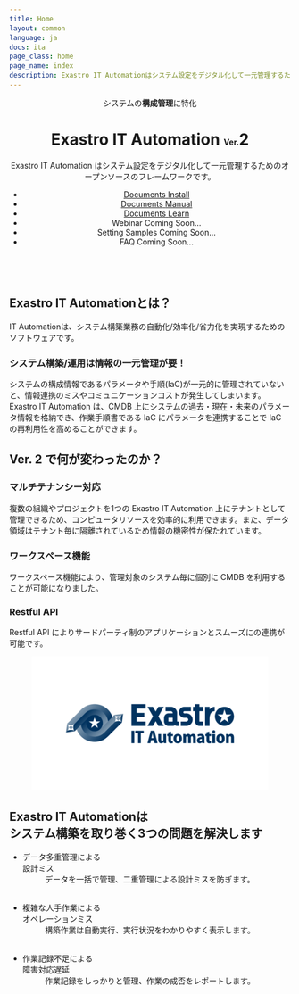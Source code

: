 ```yaml
---
title: Home
layout: common
language: ja
docs: ita
page_class: home
page_name: index
description: Exastro IT Automationはシステム設定をデジタル化して一元管理するためのオープンソースのフレームワークです。
---
```

<link rel="stylesheet" href="/assets/css/software_home.css">

<!--
##################################################
   Header
##################################################
-->
<header id="header">

<div class="header-container">
    <div class="header-main">
        <div class="header-main-specialized"><span>システムの<strong>構成管理</strong>に特化</span></div>
        <h1 class="header-main-title">
            <span class="header-main-exastro">Exastro</span>
            <span class="header-main-software">IT Automation <span style="font-size: 50%">Ver.</span>2</span>
        </h1>
        <p class="header-main-description">Exastro IT Automation はシステム設定をデジタル化して一元管理するためのオープンソースのフレームワークです。</p>
    </div>
    <div class="header-menu">
        <ul class="header-menu-list">
            <li class="header-menu-item"><a href="https://ita-docs.exastro.org/2.0/ja/installation/" class="header-link touch">
                <i class="fas fa-download"></i>
                <span class="header-link-sub">Documents</span>
                <span class="header-link-main">Install</span>
            </a></li>
            <li class="header-menu-item"><a href="https://ita-docs.exastro.org/2.0/ja/manuals/" class="header-link touch">
                <i class="fas fa-file-alt"></i>
                <span class="header-link-sub">Documents</span>
                <span class="header-link-main">Manual</span>
            </a></li>
            <li class="header-menu-item"><a href="https://ita-docs.exastro.org/2.0/ja/learn/" class="header-link touch">
                <i class="fas fa-school"></i>
                <span class="header-link-sub">Documents</span>
                <span class="header-link-main">Learn</span>
            </a></li>
            <li class="header-menu-item"><span class="header-nolink">
                <i class="fas fa-video"></i>
                <span class="header-link-main">Webinar</span>
                <span class="header-link-coming-soon">Coming Soon...</span>
            </span></li>
            <li class="header-menu-item"><span class="header-nolink">
                <i class="fas fa-cog"></i>
                <span class="header-link-main">Setting Samples</span>
                <span class="header-link-coming-soon">Coming Soon...</span>
            </span></li>
            <li class="header-menu-item"><span class="header-nolink">
                <i class="fas fa-question-circle"></i>
                <span class="header-link-main">FAQ</span>
                <span class="header-link-coming-soon">Coming Soon...</span>
            </span></li>
        </ul>
    </div>
</div>


</header>

<main id="main" style="overflow:hidden">
<article class="article">

<section id="overview" class="section">

<div class="section-container">
<div class="section-main">
    <h2 class="section-h2"><strong class="software-name">Exastro IT Automation</strong>とは？</h2>
    <p class="section-p">IT Automationは、システム構築業務の自動化/効率化/省力化を実現するためのソフトウェアです。</p>
    <h3 class="section-h3">システム構築/運用は情報の一元管理が要！</h3>
    <p class="section-p">システムの構成情報であるパラメータや手順(IaC)が一元的に管理されていないと、情報連携のミスやコミュニケーションコストが発生してしまいます。Exastro IT Automation は、CMDB 上にシステムの過去・現在・未来のパラメータ情報を格納でき、作業手順書である IaC にパラメータを連携することで IaC の再利用性を高めることができます。</p>
    <h2 class="section-h2">Ver. 2 で何が変わったのか？</h2>
    <h3 class="section-h3">マルチテナンシー対応</h3>
    <p class="section-p">複数の組織やプロジェクトを1つの Exastro IT Automation 上にテナントとして管理できるため、コンピュータリソースを効率的に利用できます。また、データ領域はテナント毎に隔離されているため情報の機密性が保たれています。</p>
    <h3 class="section-h3">ワークスペース機能</h3>
    <p class="section-p">ワークスペース機能により、管理対象のシステム毎に個別に CMDB を利用することが可能になりました。</p>
    <h3 class="section-h3">Restful API</h3>
    <p class="section-p">Restful API によりサードパーティ制のアプリケーションとスムーズにの連携が可能です。</p>
</div>

<div class="section-image">
    <figure class="loupe touch"><img src="/assets/img/logo_image.png" alt="Exastro IT Automation"></figure>
</div>

</div>
</section>


<section id="resolve" class="section">
<div class="resolve-container">
<h2 class="resolve-title"><span><strong class="software-name">Exastro IT Automation</strong>は<br>システム構築を取り巻く3つの問題を解決します</span></h2>

<ul class="resolve-problem-list">
    <li class="resolve-problem-item">
        <dl class="problem-list">
            <dt class="problem-title"><i class="fa-solid fa-xmark"></i>データ多重管理による<br class="problem-br">設計ミス</dt>
            <dd class="problem-resolve"><i class="fas fa-check-circle"></i>データを一括で管理、二重管理による設計ミスを防ぎます。</dd>
            <dd class="problem-image"><img src="https://exastro-suite.github.io/it-automation-docs/asset/img/home_image01.jpg" alt=""></dd>
        </dl>
    </li>
    <li class="resolve-problem-item">
        <dl class="problem-list">
            <dt class="problem-title"><i class="fa-solid fa-xmark"></i>複雑な人手作業による<br class="problem-br">オペレーションミス</dt>
            <dd class="problem-resolve"><i class="fas fa-check-circle"></i>構築作業は自動実行、実行状況をわかりやすく表示します。</dd>
            <dd class="problem-image"><img src="https://exastro-suite.github.io/it-automation-docs/asset/img/home_image02.jpg" alt=""></dd>
        </dl>
    </li>
    <li class="resolve-problem-item">
        <dl class="problem-list">
            <dt class="problem-title"><i class="fa-solid fa-xmark"></i>作業記録不足による<br class="problem-br">障害対応遅延</dt>
            <dd class="problem-resolve"><i class="fas fa-check-circle"></i>作業記録をしっかりと管理、作業の成否をレポートします。</dd>
            <dd class="problem-image"><img src="https://exastro-suite.github.io/it-automation-docs/asset/img/home_image03.jpg" alt=""></dd>
        </dl>
    </li>
</ul>

</div>


</section>

<!--<section id="features" class="section">

<div class="features-container">
    <h2 class="features-h2"><span><strong>７</strong>つの特徴</span></h2>
    <div class="features-main">
        <div class="features-slide">
            <div class="features-block">
                <div class="features-block-inner">
                    <div class="features-title">マルチテナントの実現</div>
                    <div class="features-body">
                        <div class="features-paragraph">各メニューやレコード単位のRBACを活用することで、<em>マルチテナント</em>として活用いただくことが可能です。パラメータシートやJobFlowの<em>１つ１つに対して権限付与が可能</em>です。</div>
                        <div class="features-paragraph"><figure class="loupe touch"><img src="/exastro-it-automation-docs/assets/img/features_image1.png" alt="マルチテナントの実現"></figure></div>
                    </div>
                </div>
            </div>
            <div class="features-block">
                <div class="features-block-inner">
                    <div class="features-title">NoCodeでCMDBを定義</div>
                    <div class="features-body">
                        <div class="features-paragraph">パラメータシートを<em>グラフィカル</em>に定義可能<br>
                        作成した<em>パラメータシートの関連性を可視化</em>できます。</div>
                        <div class="features-paragraph"><figure class="loupe touch"><img src="/exastro-it-automation-docs/assets/img/features_image2.png" alt="NoCodeでCMDBを定義"></figure></div>
                    </div>
                </div>
            </div>
            <div class="features-block">
                <div class="features-block-inner">
                    <div class="features-title">パラメータのライフサイクルを管理</div>
                    <div class="features-body">
                        <div class="features-paragraph">収集⇒変更⇒収集⇒比較を一連のライフサイクルとして整備することで、変更すべき箇所が正しく変更できていることを確認することができる。</div>
                        <div class="features-paragraph"><figure class="loupe touch"><img src="/exastro-it-automation-docs/assets/img/features_image3.png" alt="パラメータのライフサイクルを管理"></figure></div>
                    </div>
                </div>
            </div>
            <div class="features-block">
                <div class="features-block-inner">
                    <div class="features-title">IaCのCI/CDの実現</div>
                    <div class="features-body">
                        <div class="features-paragraph">PlaybookやTFファイル等のIaCのCI/CDを実現する機能を具備。<br>
                        GitにIaCをコミットすることでMovement実行までを自動化することができる。</div>
                        <div class="features-paragraph"><figure class="loupe touch"><img src="/exastro-it-automation-docs/assets/img/features_image4.png" alt="IaCのCI/CDの実現"></figure></div>
                    </div>
                </div>
            </div>
            <div class="features-block">
                <div class="features-block-inner">
                    <div class="features-title">IaCをモジュール管理して再利用性を向上</div>
                    <div class="features-body">
                        <div class="features-paragraph">作成するIaCはなるべく使いまわせる粒度で作成することがIaC作成コストを低減させることにつながる。</div>
                        <div class="features-paragraph"><figure class="loupe touch"><img src="/exastro-it-automation-docs/assets/img/features_image5.png" alt="IaCをモジュール管理して再利用性を向上"></figure></div>
                    </div>
                </div>
            </div>
            <div class="features-block">
                <div class="features-block-inner">
                    <div class="features-title">複数の自動化ソフトウェアを繋げて実行</div>
                    <div class="features-body">
                        <div class="features-paragraph"><figure class="loupe touch"><img src="/exastro-it-automation-docs/assets/img/features_image6.png" alt="複数の自動化ソフトウェアを繋げて実行"></figure></div>
                    </div>
                </div>
            </div>
            <div class="features-block">
                <div class="features-block-inner">
                    <div class="features-title">実行状況をリアルタイムでモニタリング</div>
                    <div class="features-body">
                        <div class="features-paragraph"><em>手動作業と比較して遜色なく実行状況をリアルタイム把握</em>することを重視<br>
                        また<em>実行記録（作業エビデンス）を管理</em>し欲しい時にダウンロード可能</div>
                        <div class="features-paragraph"></div>
                    </div>
                </div>
            </div>
        </div>
        <div class="features-menu">
            <ol class="features-list">
                <li class="features-item touch"><div class="features-item-inner"><i class="fas fa-cog"></i>マルチテナントの実現</div></li>
                <li class="features-item touch"><div class="features-item-inner"><i class="fas fa-cog"></i>NoCodeでCMDBを定義</div></li>
                <li class="features-item touch"><div class="features-item-inner"><i class="fas fa-cog"></i>パラメータのライフサイクルを管理</div></li>
                <li class="features-item touch"><div class="features-item-inner"><i class="fas fa-cog"></i>IaCのCI/CDを実現</div></li>
                <li class="features-item touch"><div class="features-item-inner"><i class="fas fa-cog"></i>IaCをモジュール管理して再利用性を向上</div></li>
                <li class="features-item touch"><div class="features-item-inner"><i class="fas fa-cog"></i>複数の自動化ソフトウェアを繋げて実行</div></li>
                <li class="features-item touch"><div class="features-item-inner"><i class="fas fa-cog"></i>実行状況をリアルタイムでモニタリング</div></li>
            </ol>
        </div>
    </div>
</div>
</section>

<script>
$(function(){
    const $features = $('#features'),
          $slide = $features.find('.features-block'),
          $item = $features.find('.features-item');
    
    $slide.eq(0).add( $item.eq(0) ).addClass('open');
    
    $item.on('click', function(){
        const $item = $( this ),
              $list = $item.closest('.features-list'),
              index = $list.find('.features-item').index( $item );
        
        $features.find('.open').removeClass('open');
        $slide.eq( index ).add( $item ).addClass('open');
    });
    
});
</script>



<section id="applied" class="section">

<div class="section-container">

<div class="section-main">
    <div class="section-subTitle"><span>Exastro IT Automation 応用1</span></div>
    <h2 class="section-h2"><strong class="software-name">Exastro IT Automation</strong>が目指す<br>システムライフサイクル</h2>
    <h3 class="section-h3">システムのインベントリ情報の取得と収集</h3>
    <p class="section-p">自動化ソフトウェアの構築コードでインベントリ情報を取得すれば、それらのインベントリ情報はIT Automationに自動収集できます。IT資産管理にも活用して頂くことができます。</p>
    <h3 class="section-h3">システムのインベントリ情報の妥当性をチェック</h3>
    <p class="section-p">IT Automationはシステムに投入予定のパラメータを世代管理できます。そのため現時点でシステムに設定されているべきパラメータの期待値をパラメータの履歴から抽出が可能です。</p>
    <p class="section-p"><img src="https://exastro-suite.github.io/it-automation-docs/asset/img/system_check.png" alt="チェック" style="max-width: 50%;"></p>
    <p class="section-p">現時点でシステムに設定されているべきパラメータの期待値と、システムから収集したインベントリ情報とを比較することで、システムのインベントリ情報の妥当性をチェックできます。</p>
</div>

<div class="section-image">
    <figure class="loupe touch"><img src="https://exastro-suite.github.io/it-automation-docs/asset/img/system.png" alt="システムライフサイクルサポート"></figure>
</div>

</div>
</section>

<hr class="section-hr">

<section id="cloudnative" class="section">

<div class="section-container">

<div class="section-main">
    <div class="section-subTitle"><span>Exastro IT Automation 応用2</span></div>
    <h2 class="section-h2">クラウドネイティブでの活用</h2>
    <h3 class="section-h3">あああああああああああああああああああああああ</h3>
    <p class="section-p">あああああああああああああああああああああああああああああああああああああああああああああああああああああああああああああああああああああ</p>
    <h3 class="section-h3">あああああああああああああああああああああああ</h3>
    <p class="section-p">あああああああああああああああああああああああああああああああああああああああああああああああああああああああああああああああああああああ</p>
</div>

<div class="section-image">
    <figure class="loupe touch"><img src="https://exastro-suite.github.io/it-automation-docs/asset/img/cloud_native.png" alt="クラウドネイティブでのCI/CD：kubernetesの場合"></figure>
</div>

</div>
</section>-->

</article>
</main>